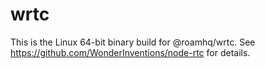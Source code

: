 # wrtc

This is the Linux 64-bit binary build for @roamhq/wrtc.
See https://github.com/WonderInventions/node-rtc for details.
